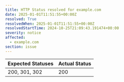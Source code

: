 ```yaml
---
title: HTTP Status resolved for example.com
date: 2025-01-01T11:51:55+00:00Z
resolved: True
resolvedWhen: 2025-01-01T11:51:55+00:00Z
resolvedStartTime: 2024-10-25T21:09:43.191474+00:00
severity: notice
affected:
  - example.com
section: issue
---
```


| Expected Statuses | Actual Status  |
|-------------------|----------------|
| 200, 301, 302 | 200 |
